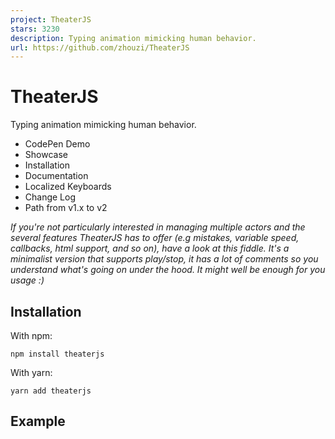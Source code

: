 ```yaml
---
project: TheaterJS
stars: 3230
description: Typing animation mimicking human behavior.
url: https://github.com/zhouzi/TheaterJS
---
```


TheaterJS
=========

Typing animation mimicking human behavior.

-   CodePen Demo
-   Showcase
-   Installation
-   Documentation
-   Localized Keyboards
-   Change Log
-   Path from v1.x to v2

_If you're not particularly interested in managing multiple actors and the several features TheaterJS has to offer (e.g mistakes, variable speed, callbacks, html support, and so on), have a look at this fiddle. It's a minimalist version that supports play/stop, it has a lot of comments so you understand what's going on under the hood. It might well be enough for you usage :)_

Installation
------------

With npm:

```
npm install theaterjs
```

With yarn:

```
yarn add theaterjs
```

Example
-------

<div id\="vader"\></div\>
<div id\="luke"\></div\>

<script src\="path/to/theater.min.js"\></script\>
<script\>
  var theater \= theaterJS();

  theater
    .on("type:start, erase:start", function() {
      // add a class to actor's dom element when he starts typing/erasing
      var actor \= theater.getCurrentActor();
      actor.$element.classList.add("is-typing");
    })
    .on("type:end, erase:end", function() {
      // and then remove it when he's done
      var actor \= theater.getCurrentActor();
      actor.$element.classList.remove("is-typing");
    });

  theater.addActor("vader").addActor("luke");

  theater
    .addScene("vader:Luke...", 400)
    .addScene("luke:What?", 400)
    .addScene("vader:I am", 200, ".", 200, ".", 200, ". ")
    .addScene("Your father!")
    .addScene(theater.replay);
</script\>

Documentation
-------------

To get started, you'll first need to create a new TheaterJS object by eventually providing some options.

**Example**

var theater \= theaterJS({ locale: "fr" });

**Usage**

theaterJS(<options\>)

Param

Default

Description

options

`{autoplay, locale, minSpeed, maxSpeed}`

Options _(see below)_.

Breakdown of the available options:

Option

Default

Description

autoplay

`true`

If true, automatically play the scenario (when calling `addScene`).

locale

`detect`

Determine which keyboard to use when typing random characters (mistakes). Note: `"detect"` is an option to detect the user's locale and use if it's supported.

minSpeed

`{ erase: 80, type: 80 }`

Minimum delay between each typed characters (the lower, the faster).

maxSpeed

`{ erase: 450, type: 450 }`

The maximum delay between each typed characters (the greater, the slower).

Regarding minSpeed and maxSpeed, you can also just pass a number instead of an object. If you do so, this value will be used for both the erase and type speed, e.g:

{
  "minSpeed": {
    "erase": 80,
    "type": 80
  },

  "maxSpeed": {
    "erase": 450,
    "type": 450
  }
}

Is equivalent to:

{
  "minSpeed": 80,
  "maxSpeed": 450
}

TheaterJS objects have two public (read only) properties:

-   `theater.options`: object's options.
-   `theater.status`: object's status (whether "playing", "stopping" or "ready").

### addActor

Add an actor to the casting.

**Example**

var theater \= theaterJS();

theater
  .addActor("vader")
  .addActor("luke", 0.8, ".luke-selector")
  .addActor("yoda", { accuracy: 0.4, speed: 0.6 }, function(displayValue) {
    console.log("%s said yoda", displayValue);
  });

**Usage**

theater.addActor(<name\>, <options\>, <callback\>)

Param

Default

Description

name

Name used to identify the actor.

options

0.8

Actor's options **(see below)**.

callback

**(see below)**

A function to call when actor's display value changes.

Actors have two options:

-   `accuracy` (number between 0 and 1): used to determine how often an actor should make mistakes.
-   `speed` (number between 0 and 1): used to determine how fast the actor types.

Note: the delay between each typed character varies to "mimick human behavior".

An actor callback is a function that is called when its display value is set. It can also be a string, in such case TheaterJS will assume it's a DOM selector and will look for the corresponding element. It's then going to set the element's innerHTML when the value changes. You can safely ignore this argument if you gave the target element an id with the name of the actor, i.e:

theater.addActor("vader");

In this situation, TheaterJS will look for an element that matches the selector `#vader`. Also note that the actor will have an additional `$element` property referring to the DOM element when using a selector string.

### getCurrentActor

Return the actor that is currently playing.

**Example**

var theater \= theaterJS();

theater
  .addActor("vader")
  .addScene("vader:Luke...")
  .addScene(function(done) {
    var vader \= theater.getCurrentActor();
    vader.$element.classList.add("dying");
    done();
  });

**Usage**

theater.getCurrentActor();

### addScene

Add scenes to the scenario and play it if `options.autoplay` is true.

**Example**

var theater \= theaterJS();

theater
  .addActor("vader")
  .addScene("vader:Luke... ", "Listen to me!", 500)
  .addScene(theater.replay);

**Usage**

theater.addScene(<scene\>)

A scene can be of 5 different types:

theater
  .addScene("vader:Luke... ") // 1
  .addScene(800) // 2
  .addScene("I am your father!") // 3
  .addScene(\-7) // 4
  .addScene("mother!")
  .addScene(function(done) {
    // do stuff
    done();
  }); // 5

1.  `.addScene('vader:Luke... ')` erase actor's current display value, then type the new value.
2.  `.addScene(800)` make a break of `800` milliseconds before playing the next scene.
3.  `.addScene('I am your father!')` append value to the current actor's display value.
4.  `.addScene(-7)` erase `7` characters.
5.  `.addScene(fn)` call fn which receives a done callback as first argument (calling `done()` plays the next scene in the scenario).

Note that addScene actually accepts an infinite number of arguments so you could just do:

theater
  .addScene("vader:Luke... ", 800, "I am your father!")
  .addScene(\-7, "mother!")
  .addScene(fn);

### getCurrentSpeech

Return the speech that is currently playing.

**Example**

var theater \= theaterJS();

theater
  .addActor("vader")
  .addScene("vader:Luke...")
  .on("type:start", function() {
    console.log(theater.getCurrentSpeech()); // outputs 'Luke...'
  });

**Usage**

theater.getCurrentSpeech();

### play

Play the scenario.

**Example**

var theater \= theaterJS({ autoplay: false });

theater.addActor("vader").addScene("vader:Luke...");

document.querySelector("button").addEventListener(
  "click",
  function() {
    theater.play();
  },
  false
);

**Usage**

theater.play();

### replay

Replay the scenario from scratch (can be used as a callback to create a loop).

**Example**

var theater \= theaterJS();

theater
  .addActor("vader")
  .addScene("vader:Luke...")
  .addScene(theater.replay);

**Usage**

theater.replay();

### stop

Stop the scenario after the current playing scene ends.

**Example**

var theater \= theaterJS();

theater.addActor("vader").addScene("vader:Luke... ", "I am your father...");

document.querySelector("button").addEventListener(
  "click",
  function() {
    theater.stop();
  },
  false
);

**Usage**

theater.stop();

### on

Add a callback to execute when an event is emitted (e.g when a scene starts/ends).

**Example**

var theater \= theaterJS();

theater
  .on("type:start, erase:start", function() {
    var actor \= theater.getCurrentActor();
    actor.$element.classList.add("blinking-caret");
  })
  .on("type:end, erase:end", function() {
    var actor \= theater.getCurrentActor();
    actor.$element.classList.remove("blinking-caret");
  });

theater.addActor("vader").addScene("vader:Luke...");

**Usage**

theater.on(<eventName\>, <callback\>)

Param

Default

Description

eventName

Event's name to listen to.

callback

Function to call when the event got published.

The callback function receives the event's name as first argument.

A couple of things to note:

-   Listen to all event by using the shortcut: `theater.on('*', callback)`.
-   An event is emitted when a sequence starts (`sequence:start`) and ends (`sequence:end`), e.g `theater.addScene('vader:Luke.', 'vader:I am your father.')` is one sequence.
-   An event is emitted when the scenario starts and ends, respectively `scenario:start` and `scenario:end`.
-   The scenario is stoppable within `:end` event listeners. It means that calling `theater.stop()` within a callback that listen for the `:end` of a scene will stop the scenario. This is useful for asynchronous callbacks (e.g animations).

Localized Keyboards
-------------------

When making a mistake, an actor's gonna type a random character near the one he intended to. Those characters are taken from a "mapped" keyboard that you can configure on TheaterJS' instantiation: `theaterJS({locale: 'en'})`.

Change Log
----------

### 3.2.0 - 2018-06-04

-   add "getCurrentSpeech()"

### 3.1.0 - 2016-11-14

-   add "main" property to the package.json
-   remove irrelevant files from the npm package

### 3.0.0 - 2016-03-20

-   disabling the erase option should still clear display value

### 2.2.1 - 2016-03-19

-   fix end scenes event that throwed an error due to how `.replay()` works

### 2.2.0 - 2016-03-17

-   publish an event when the scenario starts and ends
-   scenario should be stoppable in `:end` events callbacks

### 2.1.0 - 2016-03-15

-   emit an event when a sequence starts and ends

### 2.0.2 - 2016-03-13

-   compile a non-minified version along with the minified one
-   fix `window` detection
-   fix bower.json configuration
-   add support for slash-less void elements (e.g `<br>` instead of `<br/>`)
-   fix play/stop issue #49
-   add option to configure erase's min/max speed independently

### 2.0.1 - 2015-11-02

-   publish to npm, fix for non-browser environment
-   add a `.npmignore` file
-   add source map

### 2.0.0 - 2015-11-02

-   Brand new version
